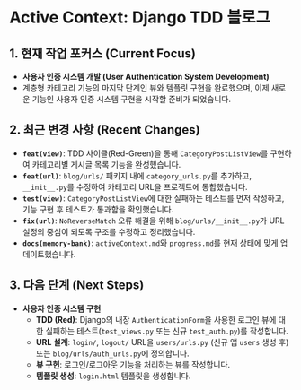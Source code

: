 # Active Context: Django TDD 블로그

## 1. 현재 작업 포커스 (Current Focus)

- **사용자 인증 시스템 개발 (User Authentication System Development)**
- 계층형 카테고리 기능의 마지막 단계인 뷰와 템플릿 구현을 완료했으며, 이제 새로운 기능인 사용자 인증 시스템 구현을 시작할 준비가 되었습니다.

## 2. 최근 변경 사항 (Recent Changes)

- **`feat(view)`**: TDD 사이클(Red-Green)을 통해 `CategoryPostListView`를 구현하여 카테고리별 게시글 목록 기능을 완성했습니다.
- **`feat(url)`**: `blog/urls/` 패키지 내에 `category_urls.py`를 추가하고, `__init__.py`를 수정하여 카테고리 URL을 프로젝트에 통합했습니다.
- **`test(view)`**: `CategoryPostListView`에 대한 실패하는 테스트를 먼저 작성하고, 기능 구현 후 테스트가 통과함을 확인했습니다.
- **`fix(url)`**: `NoReverseMatch` 오류 해결을 위해 `blog/urls/__init__.py`가 URL 설정의 중심이 되도록 구조를 수정하고 정리했습니다.
- **`docs(memory-bank)`**: `activeContext.md`와 `progress.md`를 현재 상태에 맞게 업데이트했습니다.

## 3. 다음 단계 (Next Steps)

- **사용자 인증 시스템 구현**
  - **TDD (Red)**: Django의 내장 `AuthenticationForm`을 사용한 로그인 뷰에 대한 실패하는 테스트(`test_views.py` 또는 신규 `test_auth.py`)를 작성합니다.
  - **URL 설계**: `login/`, `logout/` URL을 `users/urls.py` (신규 앱 `users` 생성 후) 또는 `blog/urls/auth_urls.py`에 정의합니다.
  - **뷰 구현**: 로그인/로그아웃 기능을 처리하는 뷰를 작성합니다.
  - **템플릿 생성**: `login.html` 템플릿을 생성합니다.
